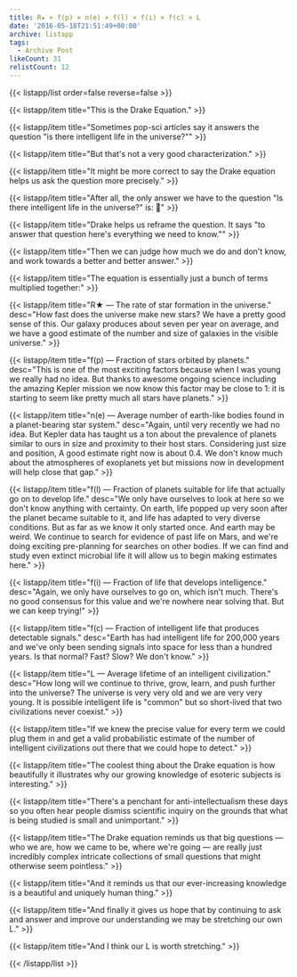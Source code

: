```yaml
---
title: R★ × f(p) × n(e) × f(l) × f(i) × f(c) × L
date: '2016-05-18T21:51:49+00:00'
archive: listapp
tags: 
  - Archive Post
likeCount: 31
relistCount: 12
---
```



{{< listapp/list order=false reverse=false >}}

   {{< listapp/item title="This is the Drake Equation." >}}

   {{< listapp/item title="Sometimes pop-sci articles say it answers the question \"is there intelligent life in the universe?\"" >}}

   {{< listapp/item title="But that's not a very good characterization." >}}

   {{< listapp/item title="It might be more correct to say the Drake equation helps us ask the question more precisely." >}}

   {{< listapp/item title="After all, the only answer we have to the question \"Is there intelligent life in the universe?\" is: :shrug:" >}}

   {{< listapp/item title="Drake helps us reframe the question. It says \"to answer that question here's everything we need to know.\"" >}}

   {{< listapp/item title="Then we can judge how much we do and don't know, and work towards a better and better answer." >}}

   {{< listapp/item title="The equation is essentially just a bunch of terms multiplied together:" >}}

   {{< listapp/item title="R★ — The rate of star formation in the universe."
      desc="How fast does the universe make new stars? We have a pretty good sense of this. Our galaxy produces about seven per year on average, and we have a good estimate of the number and size of galaxies in the visible universe." >}}

   {{< listapp/item title="f(p) — Fraction of stars orbited by planets."
      desc="This is one of the most exciting factors because when I was young we really had no idea. But thanks to awesome ongoing science including the amazing Kepler mission we now know this factor may be close to 1: it is starting to seem like pretty much all stars have planets." >}}

   {{< listapp/item title="n(e) — Average number of earth-like bodies found in a planet-bearing star system."
      desc="Again, until very recently we had no idea. But Kepler data has taught us a ton about the prevalence of planets similar to ours in size and proximity to their host stars. Considering just size and position, A good estimate right now is about 0.4. We don't know much about the atmospheres of exoplanets yet but missions now in development will help close that gap." >}}

   {{< listapp/item title="f(l) — Fraction of planets suitable for life that actually go on to develop life."
      desc="We only have ourselves to look at here so we don't know anything with certainty. On earth, life popped up very soon after the planet became suitable to it, and life has adapted to very diverse conditions. But as far as we know it only started once. And earth may be weird. We continue to search for evidence of past life on Mars, and we're doing exciting pre-planning for searches on other bodies. If we can find and study even extinct microbial life it will allow us to begin making estimates here." >}}

   {{< listapp/item title="f(i) — Fraction of life that develops intelligence."
      desc="Again, we only have ourselves to go on, which isn't much. There's no good consensus for this value and we're nowhere near solving that. But we can keep trying!" >}}

   {{< listapp/item title="f(c) — Fraction of intelligent life that produces detectable signals."
      desc="Earth has had intelligent life for 200,000 years and we've only been sending signals into space for less than a hundred years. Is that normal? Fast? Slow? We don't know." >}}

   {{< listapp/item title="L — Average lifetime of an intelligent civilization."
      desc="How long will we continue to thrive, grow, learn, and push further into the universe? The universe is very very old and we are very very young. It is possible intelligent life is \"common\" but so short-lived that two civilizations never coexist." >}}

   {{< listapp/item title="If we knew the precise value for every term we could plug them in and get a valid probabilistic estimate of the number of intelligent civilizations out there that we could hope to detect." >}}

   {{< listapp/item title="The coolest thing about the Drake equation is how beautifully it illustrates why our growing knowledge of esoteric subjects is interesting." >}}

   {{< listapp/item title="There's a penchant for anti-intellectualism these days so you often hear people dismiss scientific inquiry on the grounds that what is being studied is small and unimportant." >}}

   {{< listapp/item title="The Drake equation reminds us that big questions — who we are, how we came to be, where we're going — are really just incredibly complex intricate collections of small questions that might otherwise seem pointless." >}}

   {{< listapp/item title="And it reminds us that our ever-increasing knowledge is a beautiful and uniquely human thing." >}}

   {{< listapp/item title="And finally it gives us hope that by continuing to ask and answer and improve our understanding we may be stretching our own L." >}}

   {{< listapp/item title="And I think our L is worth stretching." >}}

{{< /listapp/list >}}
